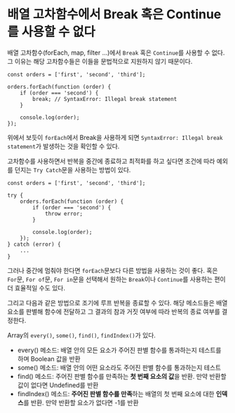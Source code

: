 # 배열 고차함수에서 Break 혹은 Continue를 사용할 수 없다
배열 고차함수(forEach, map, filter ...)에서 ```Break``` 혹은 ```Continue```를 사용할 수 없다. 그 이유는 해당 고차함수들은 이들을 문법적으로 지원하지 않기 때문이다.   

```
const orders = ['first', 'second', 'third'];

orders.forEach(function (order) {
    if (order === 'second') {
        break; // SyntaxError: Illegal break statement
    }

    console.log(order);
});
```

위에서 보듯이 ```forEach```에서 Break을 사용하게 되면 ```SyntaxError: Illegal break statement```가 발생하는 것을 확인할 수 있다.   

고차함수를 사용하면서 반복을 중간에 종료하고 최적화를 하고 싶다면 조건에 따라 예외를 던지는 ```Try Catch```문을 사용하는 방법이 있다.   

```
const orders = ['first', 'second', 'third'];

try {
    orders.forEach(function (order) {
        if (order === 'second') {
            throw error;
        }

        console.log(order);
    });
} catch (error) {
    ...
}
```

그러나 중간에 멈춰야 한다면 ```forEach```문보다 다른 방법을 사용하는 것이 좋다. 혹은 ```For```문, ```For of```문, ```For in```문을 선택해서 원하는 ```Break```이나 ```Continue```를 사용하는 편이 더 효율적일 수도 있다.   

그리고 다음과 같은 방법으로 조기에 루프 반복을 종료할 수 있다. 해당 메소드들은 배열 요소를 판별해 함수에 전달하고 그 결과의 참과 거짓 여부에 따라 반복의 종료 여부를 결정한다.   

Array의 ```every()```, ```some()```, ```find()```, ```findIndex()```가 있다.   

* every() 메소드: 배열 안의 모든 요소가 주어진 판별 함수를 통과하는지 테스트를 하며 Boolean 값을 반환
* some() 메소드: 배열 안의 어떤 요소라도 주어진 판별 함수를 통과하는지 테스트
* find() 메소드: 주어진 판별 함수를 만족하는 <b>첫 번째 요소의 값</b>을 반환. 만약 반환할 값이 없다면 Undefined를 반환
* findIndex() 메소드: <b>주어진 판별 함수를 만족</b>하는 배열의 첫 번째 요소에 대한 <b>인덱스</b>를 반환. 만약 반환할 요소가 없다면 -1를 반환   